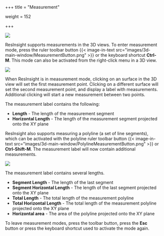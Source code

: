 +++
title = "Measurement"

weight = 152

+++

![](/images/3d-main-window/Measurement.png)

ResInsight supports measurements in the 3D views. To enter measurement mode, press the ruler toolbar button {{< image-in-text src="images/3d-main-window/MeasurementButton.png" >}} or the keyboard shortcut **Ctrl-M**. This mode can also be activated from the right-click menu in a 3D view.


![](/images/3d-main-window/MeasurementToolbar.png)

When ResInsight is in measurement mode, clicking on an surface in the 3D view will set the first measurement point. Clicking on a different surface will set the second measurement point, and display a label with measurements. Additional clicking will start a new measurement between two points.

The measurement label contains the following:

- **Length** - The length of the measurement segment
- **Horizontal Length** - The length of the measurement segment projected onto the XY plane

ResInsight also supports measuring a polyline (a set of line segments), which can be activated with the polyline ruler toolbar button {{< image-in-text src="images/3d-main-window/PolylineMeasurementButton.png" >}} or **Ctrl-Shift-M**. The measurement label will now contain additional measurements.

![](/images/3d-main-window/PolylineMeasurement.png)

The measurement label contains several lengths.

- **Segment Length** - The length of the last segment
- **Segment Horizontal Length** - The length of the last segment projected onto the XY plane
- **Total Length** - The total length of the measurement polyline
- **Total Horizontal Length** - The total length of the measurement polyline projected onto the XY plane
- **Horizontal area** - The area of the polyline projected onto the XY plane

To leave measurement modes, press the toolbar button, press the **Esc** button  or press the keyboard shortcut used to activate the mode again.
